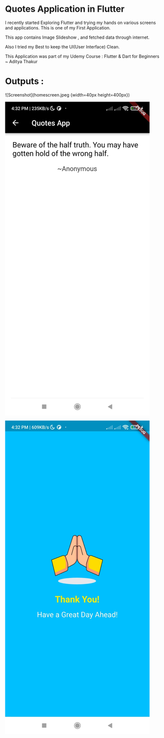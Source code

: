 # Quotes Application in Flutter

I recently started Exploring Flutter and trying my hands on various 
screens and applications. This is one of my First Application.

This app contains 
Image Slideshow , and fetched data through internet.

Also I tried my Best to keep the UI(User Interface) Clean.

This Application was part of my Udemy Course : Flutter & Dart for
Beginners ~ Aditya Thakur
# Outputs :
![Screenshot](homescreen.jpeg {width=40px height=400px})

![Screenshot](quoteScreen.jpeg)

![Screenshot](errorScreen.jpeg)

